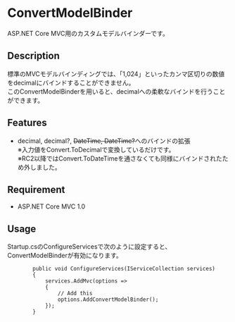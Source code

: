 # ConvertModelBinder

ASP.NET Core MVC用のカスタムモデルバインダーです。

## Description

標準のMVCモデルバインディングでは、「1,024」といったカンマ区切りの数値をdecimalにバインドすることができません。  
このConvertModelBinderを用いると、decimalへの柔軟なバインドを行うことができます。

## Features

- decimal, decimal?, ~~DateTime, DateTime?~~へのバインドの拡張  
※入力値をConvert.ToDecimalで変換しているだけです。  
※RC2以降ではConvert.ToDateTimeを通さなくても同様にバインドされたため外しました。  

## Requirement

- ASP.NET Core MVC 1.0  

## Usage

Startup.csのConfigureServicesで次のように設定すると、ConvertModelBinderが有効になります。

```
        public void ConfigureServices(IServiceCollection services)
        {
            services.AddMvc(options =>
            {
                // Add this
                options.AddConvertModelBinder();
            });
        }
```
